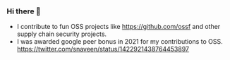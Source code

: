 ### Hi there 👋

- I contribute to fun OSS projects like https://github.com/ossf and other supply chain security projects.
- I was awarded google peer bonus in 2021 for my contributions to OSS. https://twitter.com/snaveen/status/1422921438764453897
